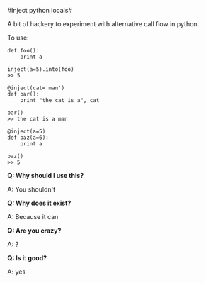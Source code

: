 #Inject python locals#


A bit of hackery to experiment with alternative call flow in python.

To use:

    def foo():
        print a
       
    inject(a=5).into(foo)
    >> 5

    @inject(cat='man')
    def bar():
        print "the cat is a", cat

    bar()
    >> the cat is a man

    @inject(a=5)
    def baz(a=6):
        print a
    
    baz()
    >> 5


**Q:  Why should I use this?**

A: You shouldn't

**Q: Why does it exist?**

A: Because it can

**Q: Are you crazy?**

A: ?

**Q: Is it good?**

A: yes
